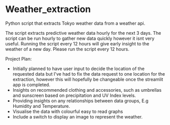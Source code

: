 # Weather_extraction
Python script that extracts Tokyo weather data from a weather api.

The script extracts predictive weather data hourly for the next 3 days. The script can be run hourly to gather new data quickly however it isnt very useful. Running the script every 12 hours will give early insight to the weather of a new day. Please run the script every 12 hours.

Project Plan:
- Initially planned to have user input to decide the location of the requested data but I've had to fix the data request to one location for the extraction, however this will hopefully be changeable once the streamlit app is completed.
- Insights on recommended clothing and accessories, such as umbrellas and sunscreen based on precipitation and UV Index levels.
- Providing insights on any relationships between data groups, E.g Humidity and Temperature.
- Visualise the data with colourful easy to read graphs
- Include a switch to display an image to represent the weather.
